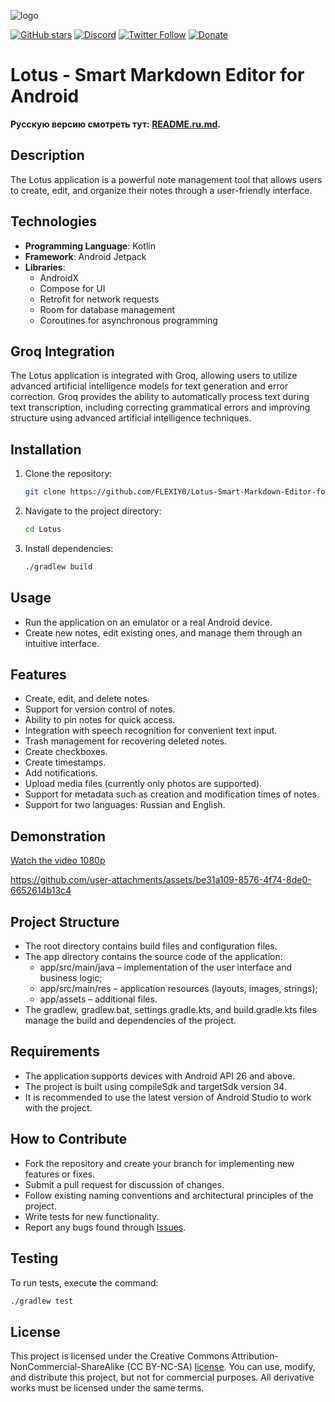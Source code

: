 
![logo](https://github.com/user-attachments/assets/2518df40-2f10-4e9a-bbd2-45e801b32b7f)

[![GitHub stars](https://img.shields.io/github/stars/FLEXIY0/Lotus-Smart-Markdown-Editor-for-Android?style=social)](https://github.com/FLEXIY0/Lotus-Smart-Markdown-Editor-for-Android/stargazers)
[![Discord](https://img.shields.io/badge/Discord-7289DA?style=social)](https://discord.com/users/1170835455755964469)
[![Twitter Follow](https://img.shields.io/twitter/follow/FLEXIY0?style=social)](https://x.com/FLEXIY0)
[![Donate](https://img.shields.io/badge/Donate-💖-white)](https://www.donationalerts.com/r/nedoedal)
# Lotus - Smart Markdown Editor for Android
**Русскую версию смотреть тут: [README.ru.md](README.ru.md).**

## Description
The Lotus application is a powerful note management tool that allows users to create, edit, and organize their notes through a user-friendly interface.

## Technologies
- **Programming Language**: Kotlin
- **Framework**: Android Jetpack
- **Libraries**: 
  - AndroidX
  - Compose for UI
  - Retrofit for network requests
  - Room for database management
  - Coroutines for asynchronous programming

## Groq Integration
The Lotus application is integrated with Groq, allowing users to utilize advanced artificial intelligence models for text generation and error correction. Groq provides the ability to automatically process text during text transcription, including correcting grammatical errors and improving structure using advanced artificial intelligence techniques.

## Installation
1. Clone the repository:
   ```bash
   git clone https://github.com/FLEXIY0/Lotus-Smart-Markdown-Editor-for-Android.git
   ```
2. Navigate to the project directory:
   ```bash
   cd Lotus
   ```
3. Install dependencies:
   ```bash
   ./gradlew build
   ```

## Usage
- Run the application on an emulator or a real Android device.
- Create new notes, edit existing ones, and manage them through an intuitive interface.

## Features
- Create, edit, and delete notes.
- Support for version control of notes.
- Ability to pin notes for quick access.
- Integration with speech recognition for convenient text input.
- Trash management for recovering deleted notes.
- Create checkboxes.
- Create timestamps.
- Add notifications.
- Upload media files (currently only photos are supported).
- Support for metadata such as creation and modification times of notes.
- Support for two languages: Russian and English.

## Demonstration
[Watch the video 1080p](https://youtube.com/shorts/q9V_Bc1s8mk?feature=share)

https://github.com/user-attachments/assets/be31a109-8576-4f74-8de0-6652614b13c4



## Project Structure
- The root directory contains build files and configuration files.
- The app directory contains the source code of the application:
  - app/src/main/java – implementation of the user interface and business logic;
  - app/src/main/res – application resources (layouts, images, strings);
  - app/assets – additional files.
- The gradlew, gradlew.bat, settings.gradle.kts, and build.gradle.kts files manage the build and dependencies of the project.

## Requirements
- The application supports devices with Android API 26 and above.
- The project is built using compileSdk and targetSdk version 34.
- It is recommended to use the latest version of Android Studio to work with the project.

## How to Contribute
- Fork the repository and create your branch for implementing new features or fixes.
- Submit a pull request for discussion of changes.
- Follow existing naming conventions and architectural principles of the project.
- Write tests for new functionality.
- Report any bugs found through [Issues](https://github.com/FLEXIY0/Lotus-Smart-Markdown-Editor-for-Android/issues).

## Testing
To run tests, execute the command:
```bash
./gradlew test
```

## License
This project is licensed under the Creative Commons Attribution-NonCommercial-ShareAlike (CC BY-NC-SA) [license](LICENSE). You can use, modify, and distribute this project, but not for commercial purposes. All derivative works must be licensed under the same terms. 
